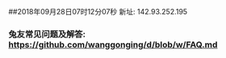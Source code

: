##2018年09月28日07时12分07秒 新址: 142.93.252.195
### 兔友常见问题及解答: https://github.com/wanggonging/d/blob/w/FAQ.md
